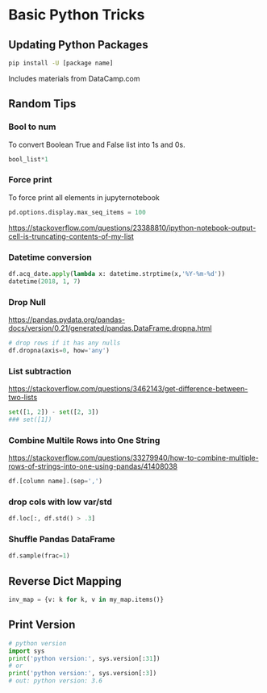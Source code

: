 # Basic Python Tricks

## Updating Python Packages 

```sh 
pip install -U [package name]
```

Includes materials from DataCamp.com 

## Random Tips
### Bool to num
To convert Boolean True and False list into 1s and 0s.

```py
bool_list*1
```
### Force print
To force print all elements in jupyternotebook 

```py
pd.options.display.max_seq_items = 100
```

https://stackoverflow.com/questions/23388810/ipython-notebook-output-cell-is-truncating-contents-of-my-list

### Datetime conversion 
```py
df.acq_date.apply(lambda x: datetime.strptime(x,'%Y-%m-%d'))
datetime(2018, 1, 7)
```

### Drop Null 
https://pandas.pydata.org/pandas-docs/version/0.21/generated/pandas.DataFrame.dropna.html
```py 
# drop rows if it has any nulls 
df.dropna(axis=0, how='any')
```

### List subtraction 
https://stackoverflow.com/questions/3462143/get-difference-between-two-lists

```py
set([1, 2]) - set([2, 3])
### set([1]) 
```

### Combine Multile Rows into One String

https://stackoverflow.com/questions/33279940/how-to-combine-multiple-rows-of-strings-into-one-using-pandas/41408038

```py
df.[column name].(sep=',')
```

### drop cols with low var/std
```py
df.loc[:, df.std() > .3]
```

### Shuffle Pandas DataFrame 
```py 
df.sample(frac=1)
```

## Reverse Dict Mapping 

```py 
inv_map = {v: k for k, v in my_map.items()}
```

## Print Version 

```py 
# python version 
import sys
print('python version:', sys.version[:31])
# or 
print('python version:', sys.version[:3])
# out: python version: 3.6
```